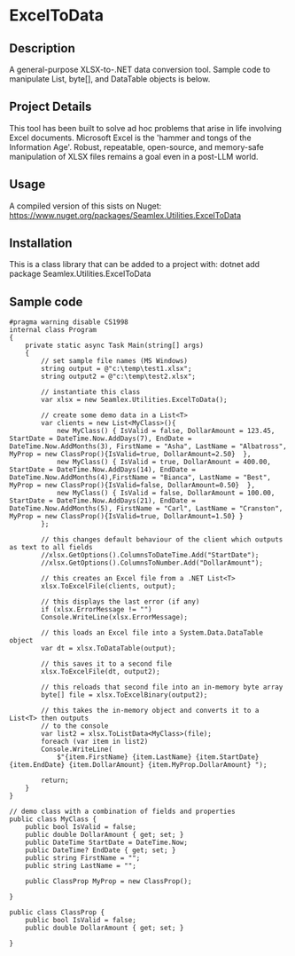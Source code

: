 # ExcelToData

## Description
A general-purpose XLSX-to-.NET data conversion tool.
Sample code to manipulate List<t>, byte[], and DataTable objects is below.

## Project Details
This tool has been built to solve ad hoc problems that arise in life involving Excel documents.  Microsoft Excel is the 'hammer and tongs of the Information Age'.  Robust, repeatable, open-source, and memory-safe manipulation of XLSX files remains a goal even in a post-LLM world. 

## Usage
A compiled version of this sists on Nuget:
https://www.nuget.org/packages/Seamlex.Utilities.ExcelToData

## Installation
This is a class library that can be added to a project with:
    dotnet add package Seamlex.Utilities.ExcelToData

## Sample code
    #pragma warning disable CS1998
    internal class Program
    {
        private static async Task Main(string[] args)
        {
            // set sample file names (MS Windows)
            string output = @"c:\temp\test1.xlsx";
            string output2 = @"c:\temp\test2.xlsx";

            // instantiate this class
            var xlsx = new Seamlex.Utilities.ExcelToData();

            // create some demo data in a List<T>
            var clients = new List<MyClass>(){
                new MyClass() { IsValid = false, DollarAmount = 123.45, StartDate = DateTime.Now.AddDays(7), EndDate = DateTime.Now.AddMonths(3), FirstName = "Asha", LastName = "Albatross", MyProp = new ClassProp(){IsValid=true, DollarAmount=2.50}  },
                new MyClass() { IsValid = true, DollarAmount = 400.00, StartDate = DateTime.Now.AddDays(14), EndDate = DateTime.Now.AddMonths(4),FirstName = "Bianca", LastName = "Best", MyProp = new ClassProp(){IsValid=false, DollarAmount=0.50}  },
                new MyClass() { IsValid = false, DollarAmount = 100.00, StartDate = DateTime.Now.AddDays(21), EndDate = DateTime.Now.AddMonths(5), FirstName = "Carl", LastName = "Cranston", MyProp = new ClassProp(){IsValid=true, DollarAmount=1.50} }
            };

            // this changes default behaviour of the client which outputs as text to all fields 
            //xlsx.GetOptions().ColumnsToDateTime.Add("StartDate");
            //xlsx.GetOptions().ColumnsToNumber.Add("DollarAmount");

            // this creates an Excel file from a .NET List<T>
            xlsx.ToExcelFile(clients, output);

            // this displays the last error (if any)
            if (xlsx.ErrorMessage != "")
            Console.WriteLine(xlsx.ErrorMessage);

            // this loads an Excel file into a System.Data.DataTable object
            var dt = xlsx.ToDataTable(output);

            // this saves it to a second file
            xlsx.ToExcelFile(dt, output2);

            // this reloads that second file into an in-memory byte array
            byte[] file = xlsx.ToExcelBinary(output2);

            // this takes the in-memory object and converts it to a List<T> then outputs
            // to the console
            var list2 = xlsx.ToListData<MyClass>(file);
            foreach (var item in list2)
            Console.WriteLine(
                $"{item.FirstName} {item.LastName} {item.StartDate} {item.EndDate} {item.DollarAmount} {item.MyProp.DollarAmount} ");

            return;
        }
    }

    // demo class with a combination of fields and properties
    public class MyClass {
        public bool IsValid = false;
        public double DollarAmount { get; set; }
        public DateTime StartDate = DateTime.Now;
        public DateTime? EndDate { get; set; }
        public string FirstName = "";
        public string LastName = "";

        public ClassProp MyProp = new ClassProp();
        
    }    

    public class ClassProp {
        public bool IsValid = false;
        public double DollarAmount { get; set; }
        
    }



    
